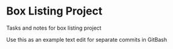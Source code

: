 # Box Listing Project

Tasks and notes for box listing project 

Use this as an example text edit for separate commits in GitBash
